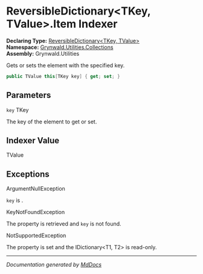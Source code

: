 ﻿<!--  
  <auto-generated>   
    The contents of this file were generated by a tool.  
    Changes to this file may be list if the file is regenerated  
  </auto-generated>   
-->

# ReversibleDictionary\<TKey, TValue\>.Item Indexer

**Declaring Type:** [ReversibleDictionary\<TKey, TValue\>](../index.md)  
**Namespace:** [Grynwald.Utilities.Collections](../../index.md)  
**Assembly:** Grynwald.Utilities

Gets or sets the element with the specified key.

```csharp
public TValue this[TKey key] { get; set; }
```

## Parameters

`key`  TKey

The key of the element to get or set.

## Indexer Value

TValue

## Exceptions

ArgumentNullException

`key` is .

KeyNotFoundException

The property is retrieved and `key` is not found.

NotSupportedException

The property is set and the IDictionary\<T1, T2\> is read\-only.

___

*Documentation generated by [MdDocs](https://github.com/ap0llo/mddocs)*
